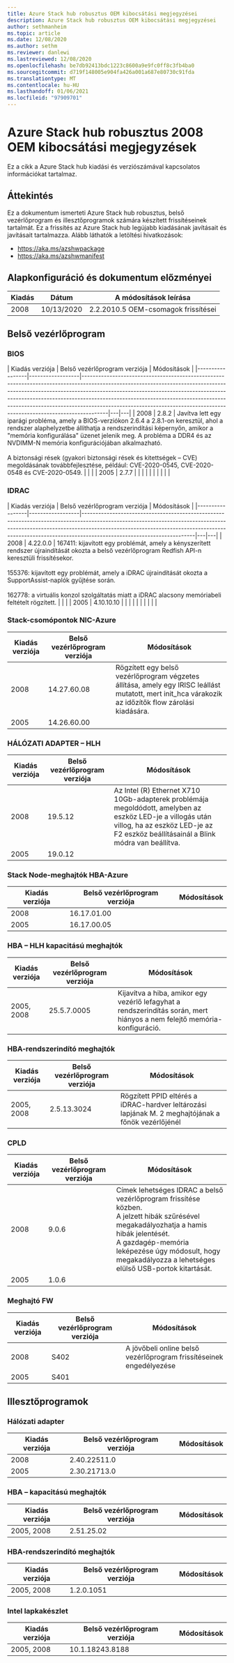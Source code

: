 ```yaml
---
title: Azure Stack hub robusztus OEM kibocsátási megjegyzései
description: Azure Stack hub robusztus OEM kibocsátási megjegyzései
author: sethmanheim
ms.topic: article
ms.date: 12/08/2020
ms.author: sethm
ms.reviewer: danlewi
ms.lastreviewed: 12/08/2020
ms.openlocfilehash: be7db92413bdc1223c8600a9e9fc0ff8c3fb4ba0
ms.sourcegitcommit: d719f148005e904fa426a001a687e80730c91fda
ms.translationtype: MT
ms.contentlocale: hu-HU
ms.lasthandoff: 01/06/2021
ms.locfileid: "97909701"
---
```

# <a name="azure-stack-hub-ruggedized-2008-oem-release-notes"></a>Azure Stack hub robusztus 2008 OEM kibocsátási megjegyzések

Ez a cikk a Azure Stack hub kiadási és verziószámával kapcsolatos információkat tartalmaz.

## <a name="overview"></a>Áttekintés

Ez a dokumentum ismerteti Azure Stack hub robusztus, belső vezérlőprogram és illesztőprogramok számára készített frissítéseinek tartalmát. Ez a frissítés az Azure Stack hub legújabb kiadásának javításait és javításait tartalmazza. Alább láthatók a letöltési hivatkozások:

* https://aka.ms/azshwpackage
* https://aka.ms/azshwmanifest

## <a name="baseline-and-document-history"></a>Alapkonfiguráció és dokumentum előzményei

| Kiadás | Dátum       | A módosítások leírása         |
|---------|------------|--------------------------------|
| 2008    | 10/13/2020 | 2.2.2010.5 OEM-csomagok frissítései |

## <a name="firmware"></a>Belső vezérlőprogram

### <a name="bios"></a>BIOS

| Kiadás verziója | Belső vezérlőprogram verziója | Módosítások |
|-----------------|------------------|---------------------------------------------------------------------------------------------------------------------------------------------------------------------------------------------------------------------------------------------------------------------------------------------------------------------------------------------------------------------------------------------------------------|---|---|
| 2008            | 2.8.2            | Javítva lett egy iparági probléma, amely a BIOS-verziókon 2.6.4 a 2.8.1-on keresztül, ahol a rendszer alaphelyzetbe állíthatja a rendszerindítási képernyőn, amikor a "memória konfigurálása" üzenet jelenik meg. A probléma a DDR4 és az NVDIMM-N memória konfigurációjában alkalmazható.<br><br>A biztonsági rések (gyakori biztonsági rések és kitettségek – CVE) megoldásának továbbfejlesztése, például: CVE-2020-0545, CVE-2020-0548 és CVE-2020-0549. |   |   |
| 2005            | 2.7.7            |                                                                                                                                                                                                                                                                                                                                                                                                               |   |   |
|                 |                  |                                                                                                                                                                                                                                                                                                                                                                                                               |   |   |

### <a name="idrac"></a>IDRAC

| Kiadás verziója | Belső vezérlőprogram verziója | Módosítások |
|-----------------|------------------|----------------------------------------------------------------------------------------------------------------------------------------------------------------------------------------------------------------------------------------------------------------------------------|---|---|
| 2008            | 4.22.0.0         | 167411: kijavított egy problémát, amely a kényszerített rendszer újraindítását okozta a belső vezérlőprogram Redfish API-n keresztüli frissítésekor.<br><br>155376: kijavított egy problémát, amely a iDRAC újraindítását okozta a SupportAssist-naplók gyűjtése során.<br><br>162778: a virtuális konzol szolgáltatás miatt a iDRAC alacsony memóriabeli feltételt rögzített. |   |   |
| 2005            | 4.10.10.10       |                                                                                                                                                                                                                                                                                  |   |   |
|                 |                  |                                                                                                                                                                                                                                                                                  |   |   |

### <a name="nic-azure-stack-nodes"></a>Stack-csomópontok NIC-Azure

| Kiadás verziója    | Belső vezérlőprogram verziója    | Módosítások                                                                                                          |
|--------------------|---------------------|------------------------------------------------------------------------------------------------------------------|
|     2008           |     14.27.60.08     | Rögzített egy belső vezérlőprogram végzetes állítása, amely egy IRISC leállást mutatott, mert init_hca várakozik az időzítők flow zárolási kiadására. |
|     2005           |     14.26.60.00     |                                                                                                                  |

### <a name="nic-hlh"></a>HÁLÓZATI ADAPTER – HLH

| Kiadás verziója    | Belső vezérlőprogram verziója    | Módosítások                                                                                                                                                                   |
|--------------------|---------------------|---------------------------------------------------------------------------------------------------------------------------------------------------------------------------|
|     2008           |     19.5.12         | Az Intel (R) Ethernet X710 10Gb-adapterek problémája megoldódott, amelyben az eszköz LED-je a villogás után villog, ha az eszköz LED-je az F2 eszköz beállításainál a Blink módra van beállítva. |
|     2005           |     19.0.12         |                                                                                                                                                                           |

### <a name="hba-azure-stack-node-capacity-drives"></a>Stack Node-meghajtók HBA-Azure

| Kiadás verziója    | Belső vezérlőprogram verziója    | Módosítások    |
|--------------------|---------------------|------------|
|     2008           |     16.17.01.00     |            |
|     2005           |     16.17.00.05     |            |

### <a name="hba-hlh-capacity-drives"></a>HBA – HLH kapacitású meghajtók

|     Kiadás verziója |     Belső vezérlőprogram verziója |     Módosítások                                                                                           |
|---------------------|----------------------|-------------------------------------------------------------------------------------------------------|
| 2005, 2008          | 25.5.7.0005          | Kijavítva a hiba, amikor egy vezérlő lefagyhat a rendszerindítás során, mert hiányos a nem felejtő memória-konfiguráció. |

### <a name="hba---boot-drives"></a>HBA-rendszerindító meghajtók

| Kiadás verziója | Belső vezérlőprogram verziója | Módosítások                                                                                   |
|-----------------|------------------|-------------------------------------------------------------------------------------------|
| 2005, 2008      | 2.5.13.3024      | Rögzített PPID eltérés a iDRAC-hardver leltározási lapjának M. 2 meghajtójának a főnök vezérlőjénél |

### <a name="cpld"></a>CPLD

| Kiadás verziója | Belső vezérlőprogram verziója | Módosítások                                                                                                                                                                                                |
|-----------------|------------------|--------------------------------------------------------------------------------------------------------------------------------------------------------------------------------------------------------|
|     2008        |     9.0.6        | Címek lehetséges IDRAC a belső vezérlőprogram frissítése közben.<br> A jelzett hibák szűrésével megakadályozhatja a hamis hibák jelentését.<br> A gazdagép-memória leképezése úgy módosult, hogy megakadályozza a lehetséges elülső USB-portok kitartását. |
|     2005        |     1.0.6        |                                                                                                                                                                                                        |

### <a name="drive-fw"></a>Meghajtó FW

| Kiadás verziója | Belső vezérlőprogram verziója | Módosítások                                |
|-----------------|------------------|----------------------------------------|
| 2008            | S402             | A jövőbeli online belső vezérlőprogram frissítéseinek engedélyezése |
| 2005            | S401             |                                        |

## <a name="drivers"></a>Illesztőprogramok

### <a name="nic"></a>Hálózati adapter

| Kiadás verziója | Belső vezérlőprogram verziója | Módosítások                                |
|-----------------|------------------|----------------------------------------|
| 2008            | 2.40.22511.0    |  |
| 2005            | 2.30.21713.0 |                                        |

### <a name="hba---capacity-drives"></a>HBA – kapacitású meghajtók

| Kiadás verziója | Belső vezérlőprogram verziója | Módosítások |
|-----------------|------------------|---------|
|  2005, 2008   |  2.51.25.02  |         |

### <a name="hba---boot-drives"></a>HBA-rendszerindító meghajtók

| Kiadás verziója | Belső vezérlőprogram verziója | Módosítások |
|-----------------|------------------|---------|
|  2005, 2008   |  1.2.0.1051 |         |

### <a name="intel-chipset"></a>Intel lapkakészlet

| Kiadás verziója | Belső vezérlőprogram verziója | Módosítások |
|-----------------|------------------|---------|
|  2005, 2008   | 10.1.18243.8188 |         |
